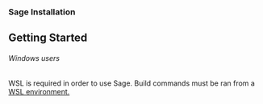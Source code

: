 
### Sage Installation


## Getting Started

<h6>Windows users</h6>
WSL is required in order to use Sage. Build commands must be ran from a  <a href="https://themes.getbootstrap.com/">WSL environment.</a>


